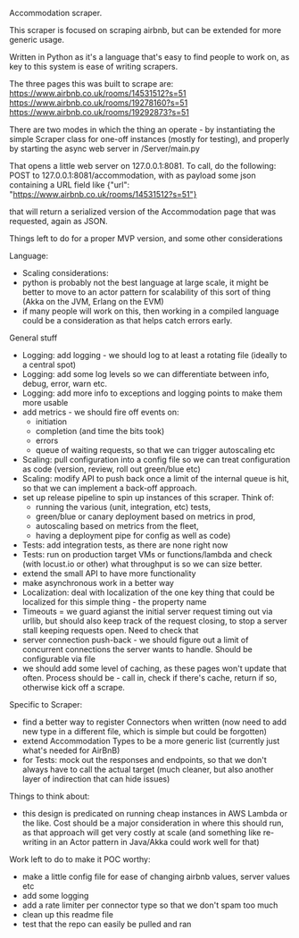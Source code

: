 Accommodation scraper.

This scraper is focused on scraping airbnb, but
can be extended for more generic usage.

Written in Python as it's a language that's easy to find people to work on, as key to this system is ease of writing scrapers. 

The three pages this was built to scrape are:
https://www.airbnb.co.uk/rooms/14531512?s=51
https://www.airbnb.co.uk/rooms/19278160?s=51
https://www.airbnb.co.uk/rooms/19292873?s=51

There are two modes in which the thing an operate - by instantiating the simple Scraper class for one-off instances (mostly for testing), and properly by starting the async web server in /Server/main.py

That opens a little web server on 127.0.0.1:8081. To call, do the following:
POST to 127.0.0.1:8081/accommodation, with as payload some json containing a URL field
like {"url": "https://www.airbnb.co.uk/rooms/14531512?s=51"}

that will return a serialized version of the Accommodation page that was requested, again as JSON.

Things left to do for a proper MVP version, and some other considerations

Language:
* Scaling considerations:
* python is probably not the best language at large scale, it might be better to move to an actor pattern for scalability of this sort of thing (Akka on the JVM, Erlang on the EVM)
* if many people will work on this, then working in a compiled language could be a consideration as that helps catch errors early. 

General stuff
* Logging: add logging - we should log to at least a rotating file (ideally to a central spot)
* Logging: add some log levels so we can differentiate between info, debug, error, warn etc.
* Logging: add more info to exceptions and logging points to make them more usable
* add metrics - we should fire off events on:
    * initiation
    * completion (and time the bits took)
    * errors
    * queue of waiting requests, so that we can trigger autoscaling etc
* Scaling: pull configuration into a config file so we can treat configuration as code (version, review, roll out green/blue etc)
* Scaling: modify API to push back once a limit of the internal queue is hit, so that we can implement a back-off approach.
* set up release pipeline to spin up instances of this scraper. Think of: 
    * running the various (unit, integration, etc) tests, 
    * green/blue or canary deployment based on metrics in prod, 
    * autoscaling based on metrics from the fleet, 
    * having a deployment pipe for config as well as code) 
* Tests: add integration tests, as there are none right now
* Tests: run on production target VMs or functions/lambda and check (with locust.io or other) what throughput is so we can size better.
* extend the small API to have more functionality
* make asynchronous work in a better way
* Localization: deal with localization of the one key thing that could be localized for this simple thing - the property name
* Timeouts = we guard agianst the initial server request timing out via urllib, but should also keep track of the request closing, to stop a server stall keeping requests open. Need to check that
* server connection push-back - we should figure out a limit of concurrent connections the server wants to handle. Should be configurable via file
* we should add some level of caching, as these pages won't update that often. Process should be - call in, check if there's cache, return if so, otherwise kick off a scrape. 

Specific to Scraper:
* find a better way to register Connectors when written (now need to add new type in a different file, which is simple but could be forgotten)
* extend Accommodation Types to be a more generic list (currently just what's needed for AirBnB)
* for Tests: mock out the responses and endpoints, so that we don't always have to call the actual target (much cleaner, but also another layer of indirection that can hide issues)

Things to think about:
* this design is predicated on running cheap instances in AWS Lambda or the like. Cost should be a major consideration in where this should run, as that approach will get very costly at scale (and something like re-writing in an Actor pattern in Java/Akka could work well for that)


Work left to do to make it POC worthy:
* make a little config file for ease of changing airbnb values, server values etc
* add some logging
* add a rate limiter per connector type so that we don't spam too much
* clean up this readme file
* test that the repo can easily be pulled and ran